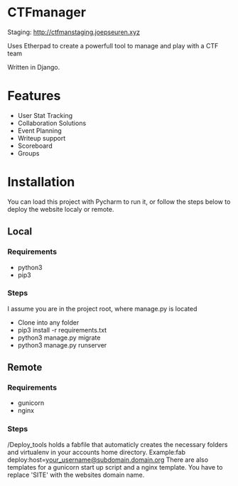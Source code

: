 # CTFmanager
Staging: http://ctfmanstaging.joepseuren.xyz

Uses Etherpad to create a powerfull tool to manage and play with a CTF team

Written in Django.

# Features

- User Stat Tracking
- Collaboration Solutions
- Event Planning
- Writeup support
- Scoreboard
- Groups

# Installation
You can load this project with Pycharm to run it, or follow the steps below to deploy the website localy or remote.
## Local
### Requirements
- python3
- pip3

### Steps
I assume you are in the project root, where manage.py is located
- Clone into any folder
- pip3 install -r requirements.txt
- python3 manage.py migrate
- python3 manage.py runserver

## Remote
### Requirements
- gunicorn
- nginx

### Steps
/Deploy_tools holds a fabfile that automaticly creates the necessary folders and virtualenv in your accounts home directory.
Example:fab deploy:host=your_username@subdomain.domain.org
There are also templates for a gunicorn start up script and a nginx template.
You have to replace 'SITE' with the websites domain name.

